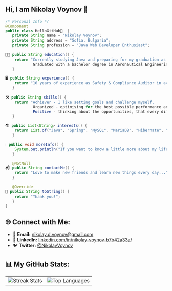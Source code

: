 ## Hi, I am Nikolay Voynov 👋

```java
/* Personal Info */
@Component
public class HelloGitHub👋  {
   private String name = "Nikolay Voynov";
   private String address = "Sofia, Bulgaria";
   private String profession = "Java Web Developer Enthusiast";
  
👨‍🎓 public String education() {
    return "Currently studying Java and preparing for my graduation as a Java Web Developer.
            Graduated with a bachelor degree in Aeronautical Engineering. Graduated Sofia High School of Mathematics.";
   }

🖥 public String experience() {
    return "10 years of experience as Safety & Compliance Auditor in aviation industry performing audits both on local and international level.";
   }
  
🛠 public String skills() {
    return "Achiever - I like setting goals and challenge myself. 
            Organized - optimising for the best possible performance and result. 
            Positive - thinking about the opportunities, that every difficulty provides.";
   }

🌎 public List<String> interests() {
    return List.of("Java", "Spring", "MySQL", "MariaDB", "Hibernate", "HTML", "CSS", "Thymeleaf", "Bootstrap");
   }

ℹ️ public void moreInfo() {
    System.out.println("If you want to know a little more about my life, follow me on my social networks where I share more about myself.");
   }

   @NotNull
📬 public String contactMe() {
    return "Love to make new friends and learn new things every day...";
   }

   @Override
🏡 public String toString() {
    return "Thank you!";
   }
}
```
## 🌐 Connect with Me:
- 📧 **Email:** [nikolay.d.voynov@gmail.com](mailto:nikolay.d.voynov@gmail.com)
- 💼 **LinkedIn:** [linkedin.com/in/nikolay-voynov-b7b42a33a/](https://www.linkedin.com/in/nikolay-voynov-b7b42a33a/)
- 🐦 **Twitter:** [@NikolayVoynov](https://x.com/NikolayVoynov)

## 📊 My GitHub Stats:
<table>
  <tr>
    <td>
       <img src="https://streak-stats.demolab.com?user=NikolayVoynov&theme=radical" alt="Streak Stats" />
    </td>
    <td>
    <img src="https://github-readme-stats.vercel.app/api/top-langs/?username=NikolayVoynov&layout=compact&theme=radical" alt="Top Languages" />
   </td>
  </tr>
</table>



